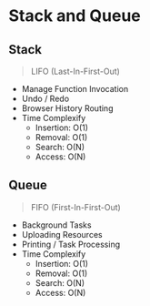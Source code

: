 # Stack and Queue

## Stack
> LIFO (Last-In-First-Out)
- Manage Function Invocation
- Undo / Redo
- Browser History Routing
- Time Complexify
  - Insertion: O(1)
  - Removal: O(1)
  - Search: O(N)
  - Access: O(N)

## Queue
> FIFO (First-In-First-Out)
- Background Tasks
- Uploading Resources
- Printing / Task Processing
- Time Complexify
  - Insertion: O(1)
  - Removal: O(1)
  - Search: O(N)
  - Access: O(N)
